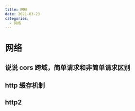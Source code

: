 ```yaml
---
title: 网络
date: 2021-03-23
categories:
  - 网络
---
```


# 网络

## 说说 cors 跨域，简单请求和非简单请求区别

## http 缓存机制

## http2
